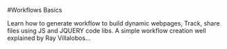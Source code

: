 #Workflows Basics

Learn how to generate workflow to build dynamic webpages, Track, share files using JS and JQUERY code libs. 
A simple workflow creation well explained by Ray Villalobos...
